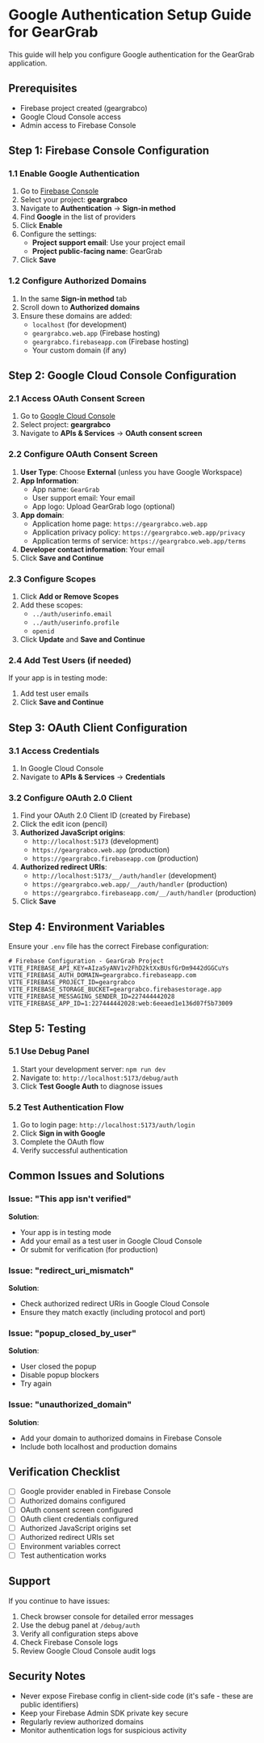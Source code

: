 # Google Authentication Setup Guide for GearGrab

This guide will help you configure Google authentication for the GearGrab application.

## Prerequisites

- Firebase project created (geargrabco)
- Google Cloud Console access
- Admin access to Firebase Console

## Step 1: Firebase Console Configuration

### 1.1 Enable Google Authentication

1. Go to [Firebase Console](https://console.firebase.google.com/)
2. Select your project: **geargrabco**
3. Navigate to **Authentication** → **Sign-in method**
4. Find **Google** in the list of providers
5. Click **Enable**
6. Configure the settings:
   - **Project support email**: Use your project email
   - **Project public-facing name**: GearGrab
7. Click **Save**

### 1.2 Configure Authorized Domains

1. In the same **Sign-in method** tab
2. Scroll down to **Authorized domains**
3. Ensure these domains are added:
   - `localhost` (for development)
   - `geargrabco.web.app` (Firebase hosting)
   - `geargrabco.firebaseapp.com` (Firebase hosting)
   - Your custom domain (if any)

## Step 2: Google Cloud Console Configuration

### 2.1 Access OAuth Consent Screen

1. Go to [Google Cloud Console](https://console.cloud.google.com/)
2. Select project: **geargrabco**
3. Navigate to **APIs & Services** → **OAuth consent screen**

### 2.2 Configure OAuth Consent Screen

1. **User Type**: Choose **External** (unless you have Google Workspace)
2. **App Information**:
   - App name: `GearGrab`
   - User support email: Your email
   - App logo: Upload GearGrab logo (optional)
3. **App domain**:
   - Application home page: `https://geargrabco.web.app`
   - Application privacy policy: `https://geargrabco.web.app/privacy`
   - Application terms of service: `https://geargrabco.web.app/terms`
4. **Developer contact information**: Your email
5. Click **Save and Continue**

### 2.3 Configure Scopes

1. Click **Add or Remove Scopes**
2. Add these scopes:
   - `../auth/userinfo.email`
   - `../auth/userinfo.profile`
   - `openid`
3. Click **Update** and **Save and Continue**

### 2.4 Add Test Users (if needed)

If your app is in testing mode:
1. Add test user emails
2. Click **Save and Continue**

## Step 3: OAuth Client Configuration

### 3.1 Access Credentials

1. In Google Cloud Console
2. Navigate to **APIs & Services** → **Credentials**

### 3.2 Configure OAuth 2.0 Client

1. Find your OAuth 2.0 Client ID (created by Firebase)
2. Click the edit icon (pencil)
3. **Authorized JavaScript origins**:
   - `http://localhost:5173` (development)
   - `https://geargrabco.web.app` (production)
   - `https://geargrabco.firebaseapp.com` (production)
4. **Authorized redirect URIs**:
   - `http://localhost:5173/__/auth/handler` (development)
   - `https://geargrabco.web.app/__/auth/handler` (production)
   - `https://geargrabco.firebaseapp.com/__/auth/handler` (production)
5. Click **Save**

## Step 4: Environment Variables

Ensure your `.env` file has the correct Firebase configuration:

```env
# Firebase Configuration - GearGrab Project
VITE_FIREBASE_API_KEY=AIzaSyANV1v2FhD2ktXxBUsfGrDm9442dGGCuYs
VITE_FIREBASE_AUTH_DOMAIN=geargrabco.firebaseapp.com
VITE_FIREBASE_PROJECT_ID=geargrabco
VITE_FIREBASE_STORAGE_BUCKET=geargrabco.firebasestorage.app
VITE_FIREBASE_MESSAGING_SENDER_ID=227444442028
VITE_FIREBASE_APP_ID=1:227444442028:web:6eeaed1e136d07f5b73009
```

## Step 5: Testing

### 5.1 Use Debug Panel

1. Start your development server: `npm run dev`
2. Navigate to: `http://localhost:5173/debug/auth`
3. Click **Test Google Auth** to diagnose issues

### 5.2 Test Authentication Flow

1. Go to login page: `http://localhost:5173/auth/login`
2. Click **Sign in with Google**
3. Complete the OAuth flow
4. Verify successful authentication

## Common Issues and Solutions

### Issue: "This app isn't verified"

**Solution**: 
- Your app is in testing mode
- Add your email as a test user in Google Cloud Console
- Or submit for verification (for production)

### Issue: "redirect_uri_mismatch"

**Solution**:
- Check authorized redirect URIs in Google Cloud Console
- Ensure they match exactly (including protocol and port)

### Issue: "popup_closed_by_user"

**Solution**:
- User closed the popup
- Disable popup blockers
- Try again

### Issue: "unauthorized_domain"

**Solution**:
- Add your domain to authorized domains in Firebase Console
- Include both localhost and production domains

## Verification Checklist

- [ ] Google provider enabled in Firebase Console
- [ ] Authorized domains configured
- [ ] OAuth consent screen configured
- [ ] OAuth client credentials configured
- [ ] Authorized JavaScript origins set
- [ ] Authorized redirect URIs set
- [ ] Environment variables correct
- [ ] Test authentication works

## Support

If you continue to have issues:

1. Check browser console for detailed error messages
2. Use the debug panel at `/debug/auth`
3. Verify all configuration steps above
4. Check Firebase Console logs
5. Review Google Cloud Console audit logs

## Security Notes

- Never expose Firebase config in client-side code (it's safe - these are public identifiers)
- Keep your Firebase Admin SDK private key secure
- Regularly review authorized domains
- Monitor authentication logs for suspicious activity
